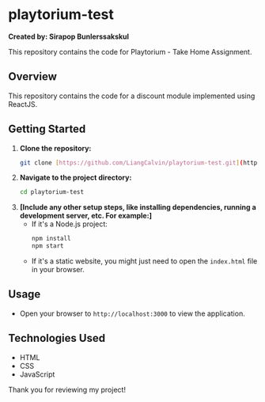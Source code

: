 # playtorium-test

**Created by: Sirapop Bunlerssakskul**

This repository contains the code for Playtorium - Take Home Assignment.

## Overview

This repository contains the code for a discount module implemented using ReactJS.

## Getting Started

1.  **Clone the repository:**
    ```bash
    git clone [https://github.com/LiangCalvin/playtorium-test.git](https://github.com/LiangCalvin/playtorium-test.git)
    ```
2.  **Navigate to the project directory:**
    ```bash
    cd playtorium-test
    ```
3.  **[Include any other setup steps, like installing dependencies, running a development server, etc. For example:]**
    * If it's a Node.js project:
        ```bash
        npm install
        npm start
        ```
    * If it's a static website, you might just need to open the `index.html` file in your browser.

## Usage

* Open your browser to `http://localhost:3000` to view the application.

## Technologies Used

* HTML
* CSS
* JavaScript

Thank you for reviewing my project!